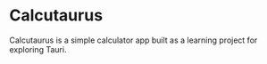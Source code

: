 # Calcutaurus

Calcutaurus is a simple calculator app built as a learning project for exploring Tauri.
